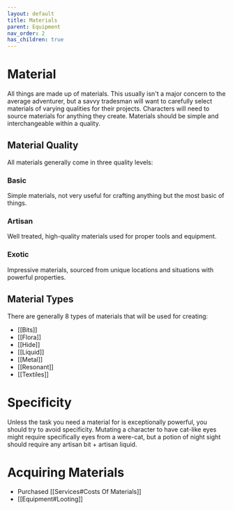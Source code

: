 ```yaml
---
layout: default
title: Materials
parent: Equipment
nav_order: 2
has_children: true
---
```

# Material
All things are made up of materials. This usually isn't a major concern to the average adventurer, but a savvy tradesman will want to carefully select materials of varying qualities for their projects. Characters will need to source materials for anything they create. Materials should be simple and interchangeable within a quality.

## Material Quality
All materials generally come in three quality levels:

### Basic
Simple materials, not very useful for crafting anything but the most basic of things.
### Artisan
Well treated, high-quality materials used for proper tools and equipment.
### Exotic
Impressive materials, sourced from unique locations and situations with powerful properties.

## Material Types
There are generally 8 types of materials that will be used for creating:
* [[Bits]]
* [[Flora]]
* [[Hide]]
* [[Liquid]]
* [[Metal]]
* [[Resonant]]
* [[Textiles]]
# Specificity
Unless the task you need a material for is exceptionally powerful, you should try to avoid specificity. Mutating a character to have cat-like eyes might require specifically eyes from a were-cat, but a potion of night sight should require any artisan bit + artisan liquid.

# Acquiring Materials
* Purchased [[Services#Costs Of Materials]]
* [[Equipment#Looting]]